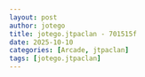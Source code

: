 ```yaml
---
layout: post
author: jotego
title: jotego.jtpaclan - 701515f
date: 2025-10-10
categories: [Arcade, jtpaclan]
tags: [jotego.jtpaclan]
---
```


